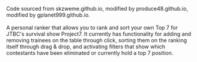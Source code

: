 Code sourced from skzweme.github.io, modified by produce48.github.io, modified by gplanet999.github.io. 
<br></br>
A personal ranker that allows you to rank and sort your own Top 7 for JTBC's survival show Project7. It currently has functionality for adding and removing trainees on the table through click, sorting them on the ranking itself through drag & drop, and activating filters that show which contestants have been eliminated or currently hold a top 7 position.

